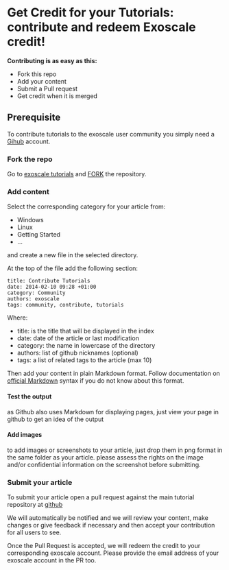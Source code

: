 # Get Credit for your Tutorials: contribute and redeem Exoscale credit!

**Contributing is as easy as this:**

* Fork this repo
* Add your content
* Submit a Pull request
* Get credit when it is merged

## Prerequisite

To contribute tutorials to the exoscale user community you simply need a
[Gihub](http://www.github.com) account.

### Fork the repo

Go to [exoscale tutorials](https://github.com/exoscale/tutorials/) and 
[FORK](https://github.com/exoscale/tutorials/fork) the repository.

### Add content

Select the corresponding category for your article from:

* Windows
* Linux
* Getting Started
* ...

and create a new file in the selected directory.

At the top of the file add the following section: 

    
    title: Contribute Tutorials
    date: 2014-02-10 09:28 +01:00
    category: Community
    authors: exoscale
    tags: community, contribute, tutorials
    

Where:

* title: is the title that will be displayed in the index
* date: date of the article or last modification
* category: the name in lowercase of the directory
* authors: list of github nicknames (optional)
* tags: a list of related tags to the article (max 10)

Then add your content in plain Markdown format. Follow documentation
on [official Markdown](http://daringfireball.net/projects/markdown/syntax) syntax
if you do not know about this format.

#### Test the output

as Github also uses Markdown for displaying pages, just view your page in github to get an idea of the output

#### Add images

to add images or screenshots to your article, just drop them in png format in the same folder as your article.
please assess the rights on the image and/or confidential information on the screenshot before submitting.

### Submit your article

To submit your article open a pull request against the main tutorial 
repository at [github](https://github.com/exoscale/tutorials/compare/)

We will automatically be notified and we will review your content, make changes or give 
feedback if necessary and then accept your contribution for all users to see.

Once the Pull Request is accepted, we will redeem the credit to your corresponding 
exoscale account. Please provide the email address of your exoscale account in the PR too.
